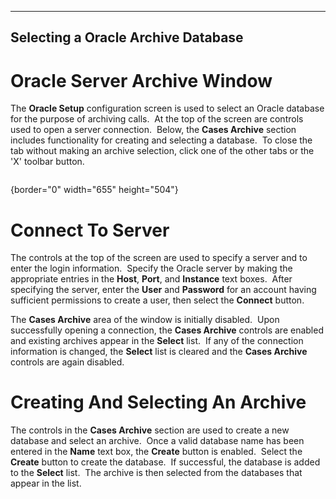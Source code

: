   -----------------------------------------
  **Selecting a Oracle Archive Database**
  -----------------------------------------

# Oracle Server Archive Window

The **Oracle Setup** configuration screen is used to select an Oracle
database for the purpose of archiving calls.  At the top of the screen
are controls used to open a server connection.  Below, the **Cases
Archive** section includes functionality for creating and selecting a
database.  To close the tab without making an archive selection, click
one of the other tabs or the \'X\' toolbar button.

<figure><img src=".gitbook/assets/Case%20Archive%20Oracle_files/image001.png" alt=""><figcaption></figcaption></figure>{border="0" width="655"
height="504"}

# Connect To Server

The controls at the top of the screen are used to specify a server and
to enter the login information.  Specify the Oracle server by making the
appropriate entries in the **Host**, **Port**, and **Instance** text
boxes.  After specifying the server, enter the **User** and **Password**
for an account having sufficient permissions to create a user, then
select the **Connect** button.

The **Cases Archive** area of the window is initially disabled.  Upon
successfully opening a connection, the **Cases Archive** controls are
enabled and existing archives appear in the **Select** list.  If any of
the connection information is changed, the **Select** list is cleared
and the **Cases Archive** controls are again disabled.

# Creating And Selecting An Archive

The controls in the **Cases Archive** section are used to create a new
database and select an archive.  Once a valid database name has been
entered in the **Name** text box, the **Create** button is enabled. 
Select the **Create** button to create the database.  If successful, the
database is added to the **Select** list.  The archive is then selected
from the databases that appear in the list.
